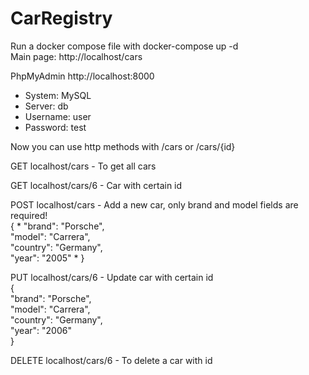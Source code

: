 # CarRegistry

Run a docker compose file with docker-compose up -d  
Main page: http://localhost/cars

PhpMyAdmin http://localhost:8000

- System: MySQL  
- Server: db  
- Username: user
- Password: test

Now you can use http methods with /cars or /cars/{id}

GET localhost/cars - To get all cars  

GET localhost/cars/6 - Car with certain id  

POST localhost/cars - Add a new car, only brand and model fields are required!  
{  *
        "brand": "Porsche",       
        "model": "Carrera",  
        "country": "Germany",  
        "year": "2005"  *
}  
  
PUT localhost/cars/6 - Update car with certain id  
{  
        "brand": "Porsche",  
        "model": "Carrera",  
        "country": "Germany",  
        "year": "2006"  
}  
    
DELETE localhost/cars/6 - To delete a car with id  
